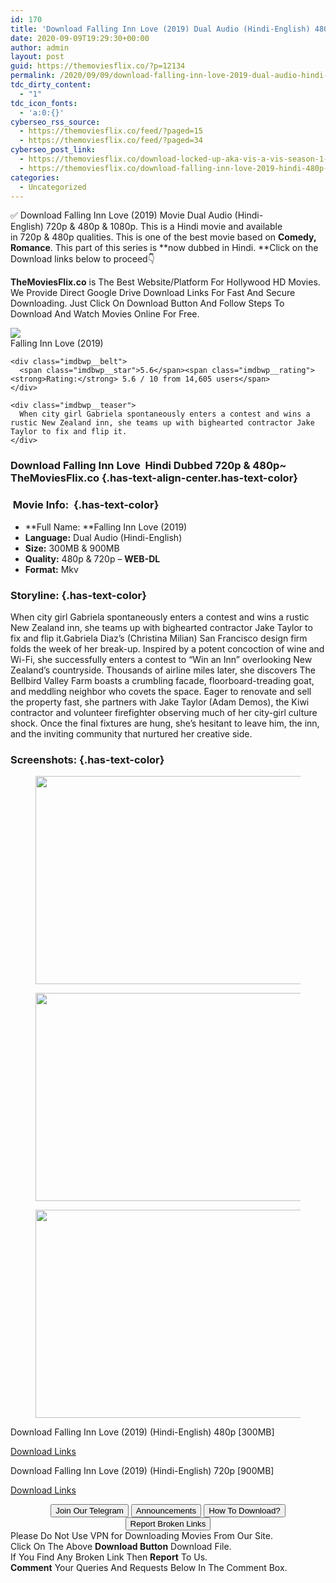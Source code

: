 ```yaml
---
id: 170
title: 'Download Falling Inn Love (2019) Dual Audio (Hindi-English) 480p [300MB] || 720p [900MB]'
date: 2020-09-09T19:29:30+00:00
author: admin
layout: post
guid: https://themoviesflix.co/?p=12134
permalink: /2020/09/09/download-falling-inn-love-2019-dual-audio-hindi-english-480p-300mb-720p-900mb/
tdc_dirty_content:
  - "1"
tdc_icon_fonts:
  - 'a:0:{}'
cyberseo_rss_source:
  - https://themoviesflix.co/feed/?paged=15
  - https://themoviesflix.co/feed/?paged=34
cyberseo_post_link:
  - https://themoviesflix.co/download-locked-up-aka-vis-a-vis-season-1-4-english-720p/
  - https://themoviesflix.co/download-falling-inn-love-2019-hindi-480p-720p/
categories:
  - Uncategorized
---
```

✅ Download Falling Inn Love (2019)&nbsp;Movie&nbsp;Dual Audio (Hindi-English)&nbsp;720p&nbsp;&&nbsp;480p&nbsp;& 1080p. This is a Hindi movie and available in&nbsp;720p&nbsp;&&nbsp;480p&nbsp;qualities. This is one of the best movie based on&nbsp;**Comedy, Romance**. This part of this series is&nbsp;**now dubbed in&nbsp;Hindi.&nbsp;**Click on the Download links below to proceed👇

**TheMoviesFlix.co**&nbsp;is The Best Website/Platform For Hollywood HD Movies. We Provide Direct Google Drive Download Links For Fast And Secure Downloading. Just Click On Download Button And Follow Steps To Download And Watch Movies Online For Free.

<div class="imdbwp imdbwp--movie dark">
  <div class="imdbwp__thumb">
    <a class="imdbwp__link" target="_blank" title="Falling Inn Love" href="https://www.imdb.com/title/tt9860728/" rel="nofollow noopener noreferrer"><img class="imdbwp__img" src="https://m.media-amazon.com/images/M/MV5BNWE1NmMzNjUtMDc3NS00ZjBlLTllMTktZTVkMWQzZGVlYzdhXkEyXkFqcGdeQXVyMTkxNjUyNQ@@._V1_SX300.jpg" /></a>
  </div>
  
  <div class="imdbwp__content">
    <div class="imdbwp__header">
      <span class="imdbwp__title">Falling Inn Love</span> (2019)
    </div>
    
    <div class="imdbwp__belt">
      <span class="imdbwp__star">5.6</span><span class="imdbwp__rating"><strong>Rating:</strong> 5.6 / 10 from 14,605 users</span>
    </div>
    
    <div class="imdbwp__teaser">
      When city girl Gabriela spontaneously enters a contest and wins a rustic New Zealand inn, she teams up with bighearted contractor Jake Taylor to fix and flip it.
    </div>
  </div>
</div>

### Download Falling Inn Love&nbsp; Hindi Dubbed 720p & 480p~ TheMoviesFlix.co {.has-text-align-center.has-text-color}

### &nbsp;Movie Info:&nbsp; {.has-text-color}

  * **Full Name:&nbsp;**Falling Inn Love (2019)
  * **Language:**&nbsp;Dual Audio (Hindi-English)
  * **Size:**&nbsp;300MB & 900MB
  * **Quality:**&nbsp;480p & 720p –&nbsp;**WEB-DL**
  * **Format:**&nbsp;Mkv

### Storyline: {.has-text-color}

When city girl Gabriela spontaneously enters a contest and wins a rustic New Zealand inn, she teams up with bighearted contractor Jake Taylor to fix and flip it.Gabriela Diaz’s (Christina Milian) San Francisco design firm folds the week of her break-up. Inspired by a potent concoction of wine and Wi-Fi, she successfully enters a contest to “Win an Inn” overlooking New Zealand’s countryside. Thousands of airline miles later, she discovers The Bellbird Valley Farm boasts a crumbling facade, floorboard-treading goat, and meddling neighbor who covets the space. Eager to renovate and sell the property fast, she partners with Jake Taylor (Adam Demos), the Kiwi contractor and volunteer firefighter observing much of her city-girl culture shock. Once the final fixtures are hung, she’s hesitant to leave him, the inn, and the inviting community that nurtured her creative side.

### Screenshots: {.has-text-color}

<div class="wp-block-image">
  <figure class="aligncenter is-resized"><img loading="lazy" src="https://imagecurl.com/images/82149538026793629435_thumb.png" alt width="698" height="333" /></figure>
</div>

<div class="wp-block-image">
  <figure class="aligncenter is-resized"><img loading="lazy" src="https://imagecurl.com/images/80984054548018919753_thumb.png" alt width="698" height="333" /></figure>
</div>

<div class="wp-block-image">
  <figure class="aligncenter is-resized"><img loading="lazy" src="https://imagecurl.com/images/28867501178683954755_thumb.png" alt width="698" height="333" /></figure>
</div>

<p class="has-text-align-center has-text-color has-medium-font-size">
  Download Falling Inn Love (2019) (Hindi-English) 480p [300MB]
</p>

<span class="mb-center maxbutton-3-center"><span class="maxbutton-3-container mb-container"><a class="maxbutton-3 maxbutton maxbutton-post-button" target="_blank" rel="nofollow noopener noreferrer" href="https://coinquint.com/a10742/"><span class="mb-text">Download Links</span></a></span></span>

<p class="has-text-align-center has-text-color has-medium-font-size">
  Download Falling Inn Love (2019) (Hindi-English) 720p [900MB]
</p>

<span class="mb-center maxbutton-3-center"><span class="maxbutton-3-container mb-container"><a class="maxbutton-3 maxbutton maxbutton-post-button" target="_blank" rel="nofollow noopener noreferrer" href="https://coinquint.com/a10744/"><span class="mb-text">Download Links</span></a></span></span>

<center>
</center>

<center>
  <a href="https://t.me/themoviesflixcom" target="_blank" data-wpel-link="external" rel="nofollow external noopener noreferrer"><button class="button button5">Join Our Telegram</button></a> <a href="https://themoviesflix.co/download-falling-inn-love-2019-hindi-480p-720p/#" target="_blank" data-wpel-link="external" rel="nofollow external noopener noreferrer"><button class="button button5">Announcements</button></a> <a href="https://themoviesflix.com/how-to-download/" target="_blank" data-wpel-link="external" rel="nofollow external noopener noreferrer"><button class="button button5">How To Download?</button></a> <a href="https://themoviesflix.co/download-falling-inn-love-2019-hindi-480p-720p/#" target="_blank" data-wpel-link="external" rel="nofollow external noopener noreferrer"><button class="button button5">Report Broken Links</button></a>
</center>

<div class="alert alert-danger">
  Please Do Not Use VPN for Downloading Movies From Our Site.
</div>

<div class="alert alert-success">
  Click On The Above <strong>Download Button</strong> Download File.
</div>

<div class="alert alert-warning">
  If You Find Any Broken Link Then <strong>Report</strong> To Us.
</div>

<div class="alert alert-info">
  <strong>Comment</strong> Your Queries And Requests Below In The Comment Box.
</div>